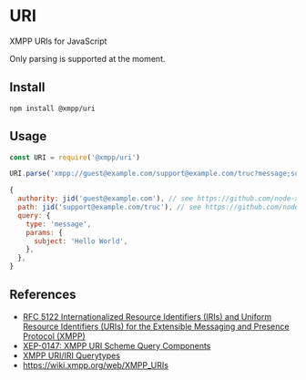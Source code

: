 URI
===

XMPP URIs for JavaScript

Only parsing is supported at the moment.

## Install

```
npm install @xmpp/uri
```

## Usage

```javascript
const URI = require('@xmpp/uri')

URI.parse('xmpp://guest@example.com/support@example.com/truc?message;subject=Hello%20World')

{
  authority: jid('guest@example.com'), // see https://github.com/node-xmpp/node-xmpp/tree/master/packages/jid
  path: jid('support@example.com/truc'), // see https://github.com/node-xmpp/node-xmpp/tree/master/packages/jid
  query: {
    type: 'message',
    params: {
      subject: 'Hello World',
    },
  },
}
```

## References

* [RFC 5122 Internationalized Resource Identifiers (IRIs) and Uniform Resource Identifiers (URIs) for the Extensible Messaging and Presence Protocol (XMPP)](https://xmpp.org/rfcs/rfc5122.html)
* [XEP-0147: XMPP URI Scheme Query Components](https://xmpp.org/extensions/xep-0147.html)
* [XMPP URI/IRI Querytypes](https://xmpp.org/registrar/querytypes.html)
* https://wiki.xmpp.org/web/XMPP_URIs
